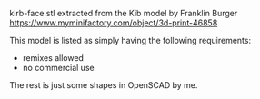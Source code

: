

kirb-face.stl extracted from the Kib model by Franklin Burger
https://www.myminifactory.com/object/3d-print-46858

This model is listed as simply having the following requirements:
* remixes allowed
* no commercial use


The rest is just some shapes in OpenSCAD by me.
